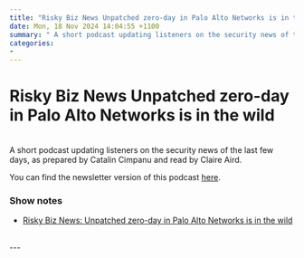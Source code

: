 ```yaml
---
title: "Risky Biz News Unpatched zero-day in Palo Alto Networks is in the wild"
date: Mon, 18 Nov 2024 14:04:55 +1100
summary: " A short podcast updating listeners on the security news of the last few days, as prepared by Catalin Cimpanu and read by"
categories: 
- 
---
```

# Risky Biz News Unpatched zero-day in Palo Alto Networks is in the wild


<br/>
A short podcast updating listeners on the security news of the last few days, as prepared by Catalin Cimpanu and read by Claire Aird.

You can find the newsletter version of this podcast [here](https://news.risky.biz).

### Show notes

-   [Risky Biz News: Unpatched zero-day in Palo Alto Networks is in the wild](https://news.risky.biz/risky-biz-news-unpatched-zero-day-in-palo-alto-networks-is-in-the-wild/)

<br/>
---
